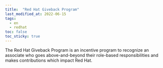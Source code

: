 ```yaml
---
title:  "Red Hat Giveback Program"
last_modified_at: 2022-06-15
tags:
  - en
  - redhat
toc: false
toc_sticky: true
---
```


The Red Hat Giveback Program is an incentive program to recognize an associate who goes above-and-beyond their role-based responsibilities and makes contributions which impact Red Hat.

<div data-iframe-width="400" data-iframe-height="270" data-share-badge-id="3b14670a-eaed-4990-b2d8-c304cb8a7015" data-share-badge-host="https://www.credly.com"></div><script type="text/javascript" async src="//cdn.credly.com/assets/utilities/embed.js"></script>

<div data-iframe-width="400" data-iframe-height="270" data-share-badge-id="0b2b0080-251d-4c67-b30c-d99e10098701" data-share-badge-host="https://www.credly.com"></div><script type="text/javascript" async src="//cdn.credly.com/assets/utilities/embed.js"></script>

<div data-iframe-width="400" data-iframe-height="270" data-share-badge-id="a7a875c4-6f13-4d61-8d5f-cf34ac764d25" data-share-badge-host="https://www.credly.com"></div><script type="text/javascript" async src="//cdn.credly.com/assets/utilities/embed.js"></script>